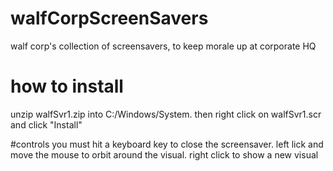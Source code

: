 # walfCorpScreenSavers
walf corp's collection of screensavers, to keep morale up at corporate HQ

# how to install
unzip walfSvr1.zip into C:/Windows/System. then right click on walfSvr1.scr and click "Install"

#controls
you must hit a keyboard key to close the screensaver. left lick and move the mouse to orbit around the visual. right click to show a new visual
